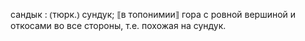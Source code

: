 ---
---

сандык
: ⦅тюрк.⦆ сундук; ⟦в топонимии⟧ гора с ровной вершиной и откосами во все стороны, т.е. похожая на сундук.
